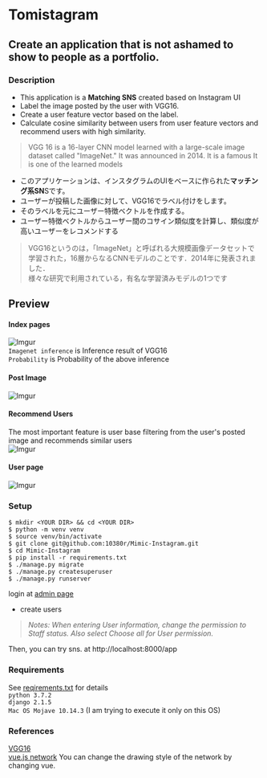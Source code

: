 # Tomistagram

## Create an application that is not ashamed to show to people as a portfolio.

### Description
- This application is a **Matching SNS** created based on Instagram UI
- Label the image posted by the user with VGG16.  
- Create a user feature vector based on the label.  
- Calculate cosine similarity between users from user feature vectors and recommend users with high similarity.  
> VGG 16 is a 16-layer CNN model learned with a large-scale image dataset called "ImageNet." It was announced in 2014. It is a famous It is one of the learned models  

- このアプリケーションは、インスタグラムのUIをベースに作られた**マッチング系SN**Sです。  
- ユーザーが投稿した画像に対して、VGG16でラベル付けをします。  
- そのラベルを元にユーザー特徴ベクトルを作成する。
- ユーザー特徴ベクトルからユーザー間のコサイン類似度を計算し、類似度が高いユーザーをレコメンドする  
 > VGG16というのは，「ImageNet」と呼ばれる大規模画像データセットで学習された，16層からなるCNNモデルのことです．2014年に発表されました．  
 > 様々な研究で利用されている，有名な学習済みモデルの1つです


## Preview
  #### Index pages
  ![Imgur](https://i.imgur.com/yrTnLXI.gif)  
  `Imagenet inference` is Inference result of VGG16  
  `Probability` is Probability of the above inference  
  
  
  #### Post Image
  ![Imgur](https://i.imgur.com/DVe92po.gif)  
  
  #### Recommend Users
  The most important feature is user base filtering from the user's posted image and recommends similar users  
  ![Imgur](https://i.imgur.com/b7sowfW.png)  
  
  #### User page
  ![Imgur](https://i.imgur.com/a6e9nGa.png)

### Setup
`$ mkdir <YOUR DIR> && cd <YOUR DIR>`  
`$ python -m venv venv`  
`$ source venv/bin/activate`  
`$ git clone git@github.com:10380r/Mimic-Instagram.git`  
`$ cd Mimic-Instagram`  
`$ pip install -r requirements.txt`  
`$ ./manage.py migrate`  
`$ ./manage.py createsuperuser`  
`$ ./manage.py runserver`  

login at [admin page](http://localhost:8000/admin)
  - create users
  > _Notes: When entering User information, change the permission to Staff status. Also select Choose all for User permission._

Then, you can try sns. at http://localhost:8000/app

### Requirements
See [reqirements.txt](https://github.com/10380r/Mimic-Instagram/blob/master/requirements.txt) for details  
`python 3.7.2`  
`django 2.1.5`  
`Mac OS Mojave 10.14.3` (I am trying to execute it only on this OS)  

### References
[VGG16](https://keras.io/ja/applications/#vgg1://keras.io/ja/applications/#vgg16)  
[vue.js network](http://visjs.org/docs/network/) You can change the drawing style of the network by changing vue.
